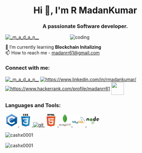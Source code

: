 
   <h1 align="center">Hi 👋, I'm R MadanKumar</h1>
<h3 align="center">A passionate Software developer.</h3>
<img  align="right" src="https://media3.giphy.com/media/v1.Y2lkPTc5MGI3NjExdGY3c3V1cDhicmpyNHU0dGlsNXQ4ZnUxd3k0czIya21ucW40MTdnbCZlcD12MV9pbnRlcm5hbF9naWZfYnlfaWQmY3Q9Zw/zyFcsWHX2fdpyb5SBi/giphy.webp" alt="coding" width="300" />  </p>


<p align="left"> <a href="https://twitter.com/_m_a_d_a_n__" target="blank"><img src="https://img.shields.io/twitter/follow/_m_a_d_a_n__?logo=twitter&style=for-the-badge" alt="_m_a_d_a_n__" /></a> </p>


 🌱 I’m currently learning **Blockchain Initalizing**
<br>
 📫 How to reach me - madanrr61@gmail.com

<h3 align="left">Connect with me:</h3>

<p align="left">

<a href="https://twitter.com/_m_a_d_a_n__" target="_main"><img align="center" src="https://raw.githubusercontent.com/rahuldkjain/github-profile-readme-generator/master/src/images/icons/Social/twitter.svg" alt="_m_a_d_a_n__" height="30" width="40" /></a>
<a href="https://www.linkedin.com/in/rmadankumar/" target="_main"> <img align="center" src="https://raw.githubusercontent.com/rahuldkjain/github-profile-readme-generator/master/src/images/icons/Social/linked-in-alt.svg" alt="https://www.linkedin.com/in/rmadankumar/" height="30" width="40" /></a>
<a href="https://www.hackerrank.com/https://www.hackerrank.com/profile/madanrr61" target="_main"><img align="center" src="https://raw.githubusercontent.com/rahuldkjain/github-profile-readme-generator/master/src/images/icons/Social/hackerrank.svg" alt="https://www.hackerrank.com/profile/madanrr61" height="30" width="40" /></a>
<a href="https://t.me/DEADFITS" target="_main" rel="noreferrer"> <img align="center" src= "https://upload.wikimedia.org/wikipedia/commons/thumb/8/83/Telegram_2019_Logo.svg/768px-Telegram_2019_Logo.svg.png?20231105064641" alt="" width="40" height="40"/> </a> 

</center>

<h3 align="left">Languages and Tools:</h3>
<p align="left"> <a href="https://www.cprogramming.com/" target="_blank" rel="noreferrer"> <img src="https://raw.githubusercontent.com/devicons/devicon/master/icons/c/c-original.svg" alt="c" width="40" height="40"/>  </a> 
<a href="https://www.w3schools.com/css/" target="_blank" rel="noreferrer"> <img src="https://raw.githubusercontent.com/devicons/devicon/master/icons/css3/css3-original-wordmark.svg" alt="css3" width="40" height="40"/> </a>
<a href="https://git-scm.com/" target="_blank" rel="noreferrer"> <img src="https://www.vectorlogo.zone/logos/git-scm/git-scm-icon.svg" alt="git" width="40" height="40"/> </a>   
<a href="https://www.w3.org/html/" target="_blank" rel="noreferrer"> <img src="https://raw.githubusercontent.com/devicons/devicon/master/icons/html5/html5-original-wordmark.svg" alt="html5" width="40" height="40"/> </a> 
<a href="https://www.mongodb.com/" target="_blank" rel="noreferrer"> <img src="https://raw.githubusercontent.com/devicons/devicon/master/icons/mongodb/mongodb-original-wordmark.svg" alt="mongodb" width="40" height="40"/> </a> 
<a href="https://www.mysql.com/" target="_blank" rel="noreferrer"> <img src="https://raw.githubusercontent.com/devicons/devicon/master/icons/mysql/mysql-original-wordmark.svg" alt="mysql" width="40" height="40"/> </a>
<a href="https://nodejs.org" target="_blank" rel="noreferrer"> <img src="https://raw.githubusercontent.com/devicons/devicon/master/icons/nodejs/nodejs-original-wordmark.svg" alt="nodejs" width="40" height="40"/> </a> 



   

<p><img align="center" src="https://github-readme-stats.vercel.app/api/top-langs?username=cashx0001&show_icons=true&locale=en&layout=compact" alt="cashx0001" /></p>

<p><img align="center" src="https://github-readme-streak-stats.herokuapp.com/?user=cashx0001&" alt="cashx0001" /></p>

</body>
</html>  
